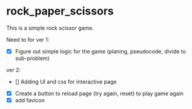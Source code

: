 # rock_paper_scissors
This is a simple rock scissor game. 

Need to for ver 1:
- [x] Figure out simple logic for the game (planing, pseudocode, divide to sub-problem)

ver 2:
+ [] Adding UI and css for interactive page
+ [x] Create a button to reload page (try again, reset) to play game again
+ [x] add favicon 